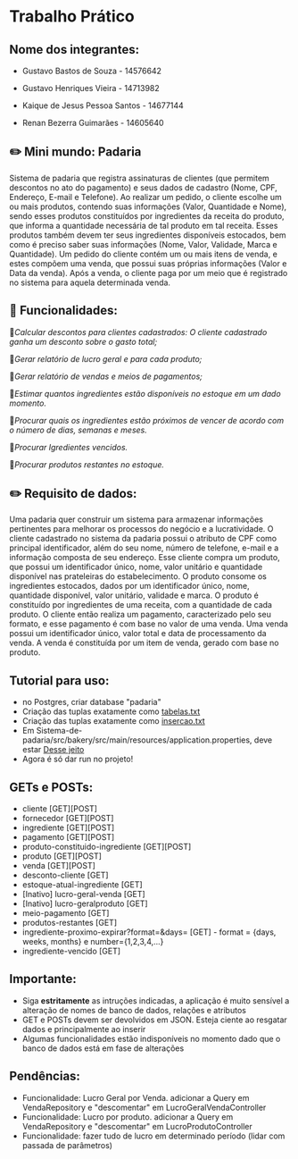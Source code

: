 # Trabalho Prático
## Nome dos integrantes: 

- Gustavo Bastos de Souza - 14576642

- Gustavo Henriques Vieira - 14713982

- Kaique de Jesus Pessoa Santos - 14677144

- Renan Bezerra Guimarães - 14605640

## ✏️ Mini mundo: Padaria
Sistema de padaria que registra assinaturas de clientes (que permitem descontos no ato do pagamento) e seus dados de cadastro (Nome, CPF, Endereço, E-mail e Telefone). Ao realizar um pedido, o cliente escolhe um ou mais produtos, contendo suas informações (Valor, Quantidade e Nome), sendo esses produtos constituídos por ingredientes da receita do produto, que informa a quantidade necessária de tal produto em tal receita. Esses produtos também devem ter seus ingredientes disponíveis estocados, bem como é preciso saber suas informações (Nome, Valor, Validade, Marca e Quantidade). Um pedido do cliente contém um ou mais itens  de venda, e estes compõem uma venda, que possui suas próprias informações (Valor e Data da venda). Após a venda, o cliente paga por um meio que é registrado no sistema para aquela determinada venda.

## 📌 Funcionalidades:

🚩*Calcular descontos para clientes cadastrados: O cliente cadastrado ganha um desconto sobre o gasto total;*  

🚩*Gerar relatório de lucro geral e para cada produto;*

🚩*Gerar relatório de vendas e meios de pagamentos;*

🚩*Estimar quantos ingredientes estão disponíveis no estoque em um dado momento.*

🚩*Procurar quais os ingredientes estão próximos de vencer de acordo com o número de dias, semanas e meses.*

🚩*Procurar Igredientes vencidos.*

🚩*Procurar produtos restantes no estoque.*

## ✏️ Requisito de dados: 
Uma padaria quer construir um sistema para armazenar informações pertinentes para melhorar os processos do negócio e a lucratividade. O cliente cadastrado no sistema da padaria possui o atributo de CPF como principal identificador, além do seu nome, número de telefone, e-mail e a informação composta de seu endereço. Esse cliente compra um produto, que possui um identificador único, nome, valor unitário e quantidade disponível nas prateleiras do estabelecimento. O produto consome os ingredientes estocados, dados por um identificador único, nome, quantidade disponível, valor unitário, validade e marca. O produto é constituído por ingredientes de uma receita, com a quantidade de cada produto. O cliente então realiza um pagamento, caracterizado pelo seu formato, e esse pagamento é com base no valor de uma venda. Uma venda possui um identificador único, valor total e data de processamento da venda. A venda é constituída por um item de venda, gerado com base no produto.

## Tutorial para uso:
<ul>
<li>no Postgres, criar database "padaria"</li>
<li>Criação das tuplas exatamente como <a href="./sql/tabelas.txt">tabelas.txt</a></li>
<li>Criação das tuplas exatamente como <a href="./sql/insercao.txt">insercao.txt</a></li>
<li>Em Sistema-de-padaria/src/bakery/src/main/resources/application.properties, deve estar <a href="./sql/application-properties.txt">Desse jeito</a></li>
<li>Agora é só dar run no projeto!</li>
</ul>

## GETs e POSTs:
<ul>
<li>cliente [GET][POST]</li>
<li>fornecedor [GET][POST]</li>
<li>ingrediente [GET][POST]</li>
<li>pagamento [GET][POST]</li>
<li>produto-constituido-ingrediente [GET][POST]</li>
<li>produto [GET][POST]</li>
<li>venda [GET][POST]</li>
<li>desconto-cliente [GET]</li>
<li>estoque-atual-ingrediente [GET]</li>
<li>[Inativo] lucro-geral-venda [GET]</li>
<li>[Inativo] lucro-geralproduto [GET]</li>
<li>meio-pagamento [GET]</li>
<li>produtos-restantes [GET]</li>
<li>ingrediente-proximo-expirar?format=&days= [GET] - format = {days, weeks, months} e number={1,2,3,4,...}</li>
<li>ingrediente-vencido [GET]</li>
</ul>

## Importante:
<ul>
<li>Siga <strong>estritamente</strong> as intruções indicadas, a aplicação é muito sensível a alteração de nomes de banco de dados, relações e atributos</li>
<li>GET e POSTs devem ser devolvidos em JSON. Esteja ciente ao resgatar dados e principalmente ao inserir</li>
<li>Algumas funcionalidades estão indisponíveis no momento dado que o banco de dados está em fase de alterações</li>
</ul>

## Pendências:
<ul>
<li>Funcionalidade: Lucro Geral por Venda.  adicionar a Query em VendaRepository e "descomentar" em LucroGeralVendaController</li>
<li>Funcionalidade: Lucro por produto.  adicionar a Query em VendaRepository e "descomentar" em LucroProdutoController</li>
<li>Funcionalidade: fazer tudo de lucro em determinado período (lidar com passada de parâmetros)</li>
</ul>
